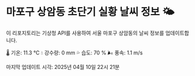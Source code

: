 
# 마포구 상암동 초단기 실황 날씨 정보 🌤️

이 리포지토리는 기상청 API를 사용하여 서울 마포구 상암동의 날씨 정보를 업데이트합니다. 

🌡️ 기온: 11.3 ℃
💧 강수량: 0 mm
💦 습도: 70 %
🌬️ 풍속: 1.1 m/s

마지막 업데이트 시각: 2025년 04월 10일 22시 21분    
